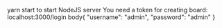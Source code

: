 yarn start to start NodeJS server
You need a token for creating board:
localhost:3000/login
body{
"username": "admin",
"password": "admin"
}
